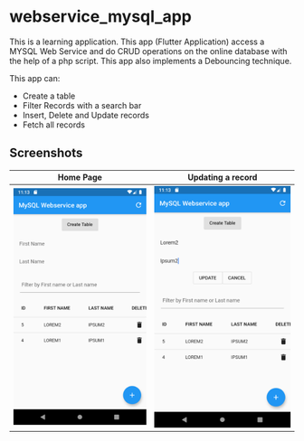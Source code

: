 # webservice_mysql_app

This is a learning application. This app (Flutter Application) access a MYSQL Web Service  and do CRUD operations on the online database with the help of a php script. This app also implements a Debouncing technique.

This app can:
- Create a table
- Filter Records with a search bar
- Insert, Delete and Update records
- Fetch all records

## Screenshots
Home Page                  |  Updating a record
:-------------------------:|:-------------------------:
<img src="screenshots_readme/webservice_mysql_1.png" width="300">|<img src="screenshots_readme/webservice_mysql_2.png" width="300">|